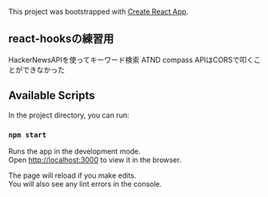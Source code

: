 This project was bootstrapped with [Create React App](https://github.com/facebook/create-react-app).

## react-hooksの練習用

HackerNewsAPIを使ってキーワード検索
 ATND compass APIはCORSで叩くことができなかった

## Available Scripts

In the project directory, you can run:

### `npm start`

Runs the app in the development mode.<br>
Open [http://localhost:3000](http://localhost:3000) to view it in the browser.

The page will reload if you make edits.<br>
You will also see any lint errors in the console.
